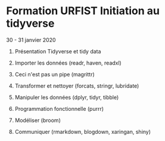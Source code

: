 # Formation URFIST Initiation au tidyverse

30 - 31 janvier 2020



1. Présentation Tidyverse et tidy data    

2. Importer les données (readr, haven, readxl)    

3. Ceci n'est pas un pipe (magrittr)    

4. Transformer et nettoyer (forcats, stringr, lubridate) 

5. Manipuler les données (dplyr, tidyr, tibble)    

6. Programmation fonctionnelle  (purrr)   

7. Modéliser (broom)    

8. Communiquer (rmarkdown, blogdown, xaringan, shiny)    

